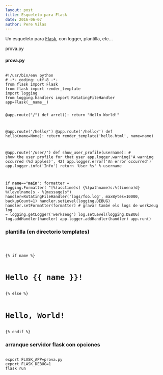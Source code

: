 ```yaml
---           
layout: post
title: Esqueleto para Flask
date: 2016-06-07
author: Pere Vilas
---
```


Un esqueleto para [Flask](http://flask.pocoo.org/Flask), con logger, plantilla, etc...

prova.py
#### prova.py

<code>
#!/usr/bin/env python
# -*- coding: utf-8 -*-
from flask import Flask
from flask import render_template
import logging
from logging.handlers import RotatingFileHandler
app=Flask(__name__)

@app.route("/")
def arrel():
    return "Hello World!"

@app.route('/hello/')
@app.route('/hello/<name>')
def hello(name=None):
    return render_template('hello.html', name=name)


@app.route('/user/<username>')
def show_user_profile(username):
    # show the user profile for that user
    app.logger.warning('A warning occurred (%d apples)', 42)
    app.logger.error('An error occurred')
    app.logger.info('Info')
    return 'User %s' % username


if __name__=="__main__":
    formatter = logging.Formatter(
                 "[%(asctime)s] {%(pathname)s:%(lineno)d} %(levelname)s - %(message)s")
    handler=RotatingFileHandler('logs/foo.log', maxBytes=10000, backupCount=1)
    handler.setLevel(logging.DEBUG)
    handler.setFormatter(formatter)
    # gravar també els logs de werkzeug
    log = logging.getLogger('werkzeug')
    log.setLevel(logging.DEBUG)
    log.addHandler(handler)
    app.logger.addHandler(handler)
    app.run()
</code>

### plantilla (en directorio templates)

<code>
<!doctype html>
<title>Hello from Flask</title>
{% if name %}
  <h1>Hello {{ name }}!</h1>
{% else %}
  <h1>Hello, World!</h1>
{% endif %}
</code>

### arranque servidor flask con opciones

<code>
export FLASK_APP=prova.py
export FLASK_DEBUG=1
flask run
</code>
